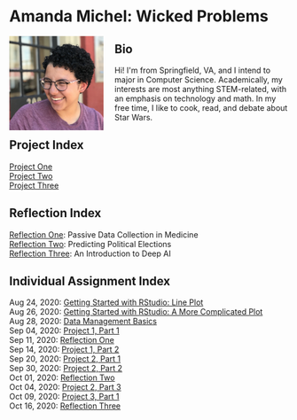 # Amanda Michel: Wicked Problems

<img src="headshot.jpeg"  width=170 height=170 align="left" style="padding-right:20px"/> 

## Bio
<p>Hi! I'm from Springfield, VA, and I intend to major in Computer Science. Academically, my interests are most anything STEM-related, with an emphasis on technology and math. In my free time, I like to cook, read, and debate about Star Wars. </p>

## Project Index
[Project One](project1.md)<br/>
[Project Two](project2.md)<br/>
[Project Three](project3.md)<br/>

## Reflection Index
[Reflection One](reflection1.md): Passive Data Collection in Medicine<br/>
[Reflection Two](reflection2.md): Predicting Political Elections<br/>
[Reflection Three](reflection3.md): An Introduction to Deep AI<br/>

## Individual Assignment Index
Aug 24, 2020: [Getting Started with RStudio: Line Plot](lineplot.md)<br/>
Aug 26, 2020: [Getting Started with RStudio: A More Complicated Plot](complexplot.md)<br/>
Aug 28, 2020: [Data Management Basics](datamanag.md)<br/>
Sep 04, 2020: [Project 1, Part 1](p1part1.md)<br/>
Sep 11, 2020: [Reflection One](reflection1.md)<br/>
Sep 14, 2020: [Project 1, Part 2](p1part2.md)<br/>
Sep 20, 2020: [Project 2, Part 1](p2part1.md)<br/>
Sep 30, 2020: [Project 2, Part 2](p2part2.md)<br/>
Oct 01, 2020: [Reflection Two](reflection2.md)<br/>
Oct 04, 2020: [Project 2, Part 3](p2part3.md)<br/>
Oct 09, 2020: [Project 3, Part 1](p3part1.md)<br/>
Oct 16, 2020: [Reflection Three](reflection3.md)<br/>
